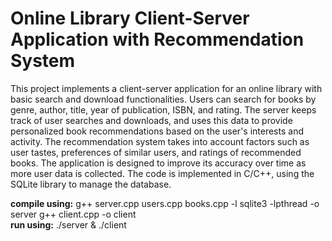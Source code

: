 # Online Library Client-Server Application with Recommendation System

  This project implements a client-server application for an online library with basic search and download functionalities. Users can search for books by genre, author, title, year of publication, ISBN, and rating. The server keeps track of user searches and downloads, and uses this data to provide personalized book recommendations based on the user's interests and activity. The recommendation system takes into account factors such as user tastes, preferences of similar users, and ratings of recommended books. The application is designed to improve its accuracy over time as more user data is collected. The code is implemented in C/C++, using the SQLite library to manage the database.

**compile using:** g++ server.cpp users.cpp books.cpp -l sqlite3 -lpthread -o server
               g++ client.cpp -o client\
**run using:** ./server & ./client
